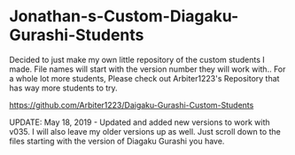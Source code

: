# Jonathan-s-Custom-Diagaku-Gurashi-Students

Decided to just make my own little repository of the custom students I made.  File names will start with the version number they will work with.. For a whole lot more students, Please check out Arbiter1223's Repository that has way more students to try.

https://github.com/Arbiter1223/Daigaku-Gurashi-Custom-Students

UPDATE: May 18, 2019 - Updated and added new versions to work with v035. I will also leave my older versions up as well. Just scroll down to the files starting with the version of Diagaku Gurashi you have. 
